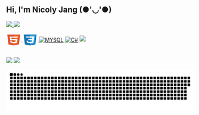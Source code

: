 ## Hi, I'm Nicoly Jang (●'◡'●)
 <div>
   <a href="https://github.com/NicolyJang">
   <img height="180em" src="https://github-readme-stats.vercel.app/api?username=NicolyJang&show_icons=true&theme=omni&include_all_commits=true&count_private=true"/>
    
   <img height="180em" src="https://github-readme-stats.vercel.app/api/top-langs/?username=NicolyJang&layout=compact&langs_count=6&theme=omni"/>

</div>
<div style="display: inline_block"><br>
  <img align="center" alt="HTML" height="30" width="40" src="https://raw.githubusercontent.com/devicons/devicon/master/icons/html5/html5-original.svg">
  <img align="center" alt="CSS" height="30" width="40" src="https://raw.githubusercontent.com/devicons/devicon/master/icons/css3/css3-original.svg">
  <img align="center" alt="MYSQL" height="30" width"40" src="https://cdn.jsdelivr.net/gh/devicons/devicon/icons/mysql/mysql-original.svg" />
  <img align="center" alt="C#" height="30" width"40" src="https://cdn.jsdelivr.net/gh/devicons/devicon/icons/csharp/csharp-original.svg" />
  <img src="https://i.picasion.com/pic92/a614185e216e7ef73cc2b6fb390f4435.gif">
</div>
 
 <br>
 
 
<div> 
 
 <a href = "mailto:nicolyjjang@gmail.com"><img src="https://img.shields.io/badge/-Gmail-%23333?style=for-the-badge&logo=gmail&logoColor=white" target="_blank"></a>
 <a href = "https://linkedin.com/in/nicoly-jang-9883a0194" target="_blank"><img src="https://img.shields.io/badge/-LinkedIn-%230077B5?style=for-the-badge&logo=linkedin&logoColor=white" target="_blank"></a>
 
 ![Snake animation](https://github.com/NicolyJang/NicolyJang/blob/output/github-contribution-grid-snake.svg)

<div>
